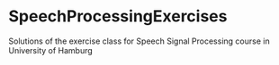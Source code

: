 # SpeechProcessingExercises
Solutions of the exercise class for Speech Signal Processing course in University of Hamburg
